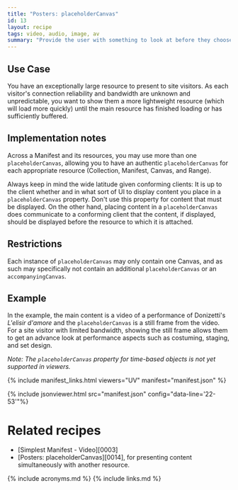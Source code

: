 ```yaml
---
title: "Posters: placeholderCanvas"
id: 13
layout: recipe
tags: video, audio, image, av
summary: "Provide the user with something to look at before they choose to start interacting with the main content, and/or while they wait for it to load/buffer."
---
```


## Use Case

You have an exceptionally large resource to present to site visitors. As each visitor's connection reliability and bandwidth are unknown and unpredictable, you want to show them a more lightweight resource (which will load more quickly) until the main resource has finished loading or has sufficiently buffered. 

## Implementation notes

Across a Manifest and its resources, you may use more than one `placeholderCanvas`, allowing you to have an authentic `placeholderCanvas` for each appropriate resource (Collection, Manifest, Canvas, and Range). 

Always keep in mind the wide latitude given conforming clients: It is up to the client whether and in what sort of UI to display content you place in a `placeholderCanvas` property. Don't use this property for content that must be displayed. On the other hand, placing content in a `placeholderCanvas` does communicate to a conforming client that the content, if displayed, should be displayed before the resource to which it is attached.

## Restrictions

Each instance of `placeholderCanvas` may only contain one Canvas, and as such may specifically not contain an additional `placeholderCanvas` or an `accompanyingCanvas`.

## Example

In the example, the main content is a video of a performance of Donizetti's _L'elisir d'amore_ and the `placeholderCanvas` is a still frame from the video. For a site visitor with limited bandwidth, showing the still frame allows them to get an advance look at performance aspects such as costuming, staging, and set design.

_Note: The `placeholderCanvas` property for time-based objects is not yet supported in viewers._

{% include manifest_links.html viewers="UV" manifest="manifest.json" %}

{% include jsonviewer.html src="manifest.json" config="data-line='22-53'"%}

# Related recipes

* [Simplest Manifest - Video][0003]
* [Posters: placeholderCanvas][0014], for presenting content simultaneously with another resource.

{% include acronyms.md %}
{% include links.md %}

